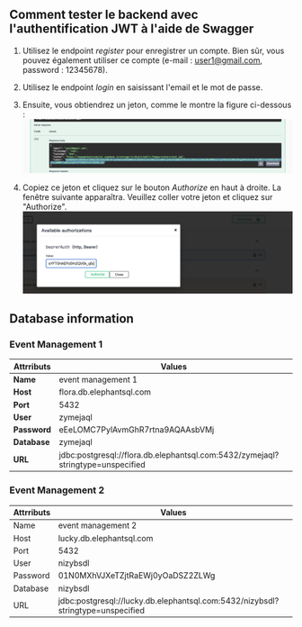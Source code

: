 ## Comment tester le backend avec l'authentification JWT à l'aide de Swagger

1. Utilisez le endpoint *register* pour enregistrer un compte. Bien sûr, vous pouvez également utiliser ce compte (e-mail : user1@gmail.com, password : 12345678).

2. Utilisez le endpoint *login* en saisissant l'email et le mot de passe.

3. Ensuite, vous obtiendrez un jeton, comme le montre la figure ci-dessous :    ![Exemple de jeton JWT](Images/token.png)

4. Copiez ce jeton et cliquez sur le bouton *Authorize* en haut à droite. La fenêtre suivante apparaîtra. Veuillez coller votre jeton et cliquez sur "Authorize". ![Authentification](Images/Authorize.png)
## Database information

### Event Management 1

| Attrributs           | Values                                                   |
|----------------|----------------------------------------------------------|
| **Name**       | event management 1                                       |
| **Host**       | flora.db.elephantsql.com                                 |
| **Port**       | 5432                                                     |
| **User**       | zymejaql                                                 |
| **Password**   | eEeLOMC7PylAvmGhR7rtna9AQAAsbVMj                         |
| **Database**   | zymejaql                                                 |
| **URL**        | jdbc:postgresql://flora.db.elephantsql.com:5432/zymejaql?stringtype=unspecified |

### Event Management 2

| Attrributs           | Values                                                                                 |
|----------------|----------------------------------------------------------------------------------------|
Name      | event management 2                                                                     |
Host       | lucky.db.elephantsql.com                                                               |
Port       | 5432                                                                                   |
User       | nizybsdl                                                                               |
Password   | 01N0MXhVJXeTZjtRaEWj0yOaDSZ2ZLWg                                                       |
Database   | nizybsdl                                                                               |
URL        | jdbc:postgresql://lucky.db.elephantsql.com:5432/nizybsdl?stringtype=unspecified |
